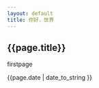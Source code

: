 ```yaml
---
layout: default
title: 你好，世界
---
```


<h2>{{page.title}}</h2>
<p>firstpage</p>
<p> {{page.date | date_to_string }} </p>
